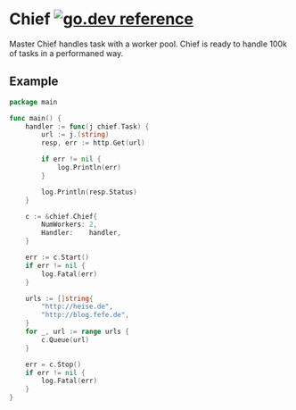 # Chief [![go.dev reference](https://img.shields.io/badge/go.dev-reference-007d9c?logo=go&logoColor=white&style=flat-square)](https://pkg.go.dev/github.com/f9a/chief)

Master Chief handles task with a worker pool. Chief is ready to handle 100k of tasks in a performaned way.

## Example

```go
package main

func main() {
	handler := func(j chief.Task) {
		url := j.(string)
		resp, err := http.Get(url)

		if err != nil {
			log.Println(err)
		}

		log.Println(resp.Status)
	}

	c := &chief.Chief{
		NumWorkers: 2,
		Handler:    handler,
	}

	err := c.Start()
	if err != nil {
		log.Fatal(err)
	}

	urls := []string{
		"http://heise.de",
		"http://blog.fefe.de",
	}
	for _, url := range urls {
		c.Queue(url)
	}

	err = c.Stop()
	if err != nil {
		log.Fatal(err)
	}
}
```
